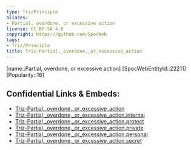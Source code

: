 ```yaml
---
type: TrizPrinciple
aliases:
- Partial, overdone, or excessive action
license: CC BY-SA 4.0
copyright: https://github.com/SpocWeb
tags: 
- Triz/Principle
title: Triz-Partial,_overdone,_or_excessive_action
---
```

[name::Partial, overdone, or excessive action]
[SpocWebEntityId::22211]
[Popularity::16]



## Confidential Links & Embeds: 
- [Triz-Partial,_overdone,_or_excessive_action](../../../../_public/tech/Triz/Principle/Triz-Partial,_overdone,_or_excessive_action.md) 
- [Triz-Partial,_overdone,_or_excessive_action.internal](../../../../_internal/tech/Triz/Principle/Triz-Partial,_overdone,_or_excessive_action.internal.md) 
- [Triz-Partial,_overdone,_or_excessive_action.protect](../../../../_protect/tech/Triz/Principle/Triz-Partial,_overdone,_or_excessive_action.protect.md) 
- [Triz-Partial,_overdone,_or_excessive_action.private](../../../../_private/tech/Triz/Principle/Triz-Partial,_overdone,_or_excessive_action.private.md) 
- [Triz-Partial,_overdone,_or_excessive_action.personal](../../../../_personal/tech/Triz/Principle/Triz-Partial,_overdone,_or_excessive_action.personal.md) 
- [Triz-Partial,_overdone,_or_excessive_action.secret](../../../../_secret/tech/Triz/Principle/Triz-Partial,_overdone,_or_excessive_action.secret.md) 
